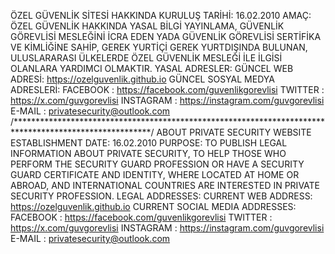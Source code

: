ÖZEL GÜVENLİK SİTESİ HAKKINDA
KURULUŞ TARİHİ: 16.02.2010
AMAÇ: ÖZEL GÜVENLİK HAKKINDA YASAL BİLGİ YAYINLAMA, GÜVENLİK GÖREVLİSİ MESLEĞİNİ İCRA EDEN YADA GÜVENLİK GÖREVLİSİ SERTİFİKA VE KİMLİĞİNE SAHİP,
GEREK YURTİÇİ GEREK YURTDIŞINDA BULUNAN, ULUSLARARASI ÜLKELERDE ÖZEL GÜVENLİK MESLEĞİ İLE İLGİSİ OLANLARA YARDIMCI OLMAKTIR.
YASAL ADRESLER:
GÜNCEL WEB ADRESİ: https://ozelguvenlik.github.io
GÜNCEL SOSYAL MEDYA ADRESLERİ:
FACEBOOK : https://facebook.com/guvenlikgorevlisi
TWITTER : https://x.com/guvgorevlisi
INSTAGRAM : https://instagram.com/guvgorevlisi
E-MAIL : privatesecurity@outlook.com
/*******************************************************************************************************/
ABOUT PRIVATE SECURITY WEBSITE
ESTABLISHMENT DATE: 16.02.2010
PURPOSE: TO PUBLISH LEGAL INFORMATION ABOUT PRIVATE SECURITY, TO HELP THOSE WHO PERFORM THE SECURITY GUARD PROFESSION OR HAVE A SECURITY GUARD CERTIFICATE AND IDENTITY,
WHERE LOCATED AT HOME OR ABROAD, AND INTERNATIONAL COUNTRIES ARE INTERESTED IN PRIVATE SECURITY PROFESSION.
LEGAL ADDRESSES:
CURRENT WEB ADDRESS: https://ozelguvenlik.github.io
CURRENT SOCIAL MEDIA ADDRESSES:
FACEBOOK : https://facebook.com/guvenlikgorevlisi
TWITTER : https://x.com/guvgorevlisi
INSTAGRAM : https://instagram.com/guvgorevlisi
E-MAIL : privatesecurity@outlook.com
